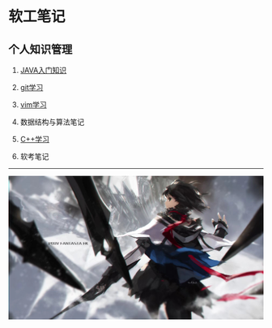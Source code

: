 # 软工笔记

## 个人知识管理

1. [JAVA入门知识](https://github.com/Lconfident/Study-Note/blob/main/Java%20%E5%9F%BA%E7%A1%80%E5%AD%A6%E4%B9%A0%E7%AC%94%E8%AE%B0.md)

2. [git学习](https://github.com/Lconfident/Study-Note/blob/main/Git%E5%90%84%E6%8C%87%E4%BB%A4%E7%9A%84%E6%9C%AC%E8%B4%A8.md)

3. [vim学习](https://github.com/Lconfident/Study-Note/blob/main/Vim%E7%A5%9E%E7%BA%A7%E4%BB%A3%E7%A0%81%E4%BF%AE%E7%82%BC.md)

4. 数据结构与算法笔记

5. [C++学习](https://github.com/Lconfident/Study-Note/blob/main/C%2B%2B%E5%AD%A6%E4%B9%A0.md)

6. 软考笔记 

----

![image](https://github.com/Lconfident/Pictures/blob/main/f525a3b4f0d47c28b673a6061716a39.jpg)
